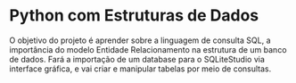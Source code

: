 # Python com Estruturas de Dados

O objetivo do projeto é aprender sobre a linguagem de consulta SQL, a importância do modelo Entidade Relacionamento na estrutura de um banco de dados. Fará a importação de um database para o SQLiteStudio via interface gráfica, e vai criar e manipular tabelas por meio de consultas.